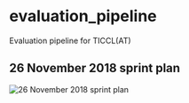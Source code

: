 # evaluation_pipeline
Evaluation pipeline for TICCL(AT)

## 26 November 2018 sprint plan
![26 November 2018 sprint plan](sprint_plan_20181126.jpg)